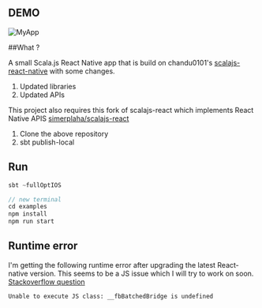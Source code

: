 ## DEMO

![MyApp](examples/images/myApp.gif)

##What ?

A small Scala.js React Native app that is build on chandu0101's [scalajs-react-native](https://github.com/chandu0101/scalajs-react-native)
with some changes.

1. Updated libraries
2. Updated APIs

This project also requires this fork of scalajs-react which implements React Native APIS [simerplaha/scalajs-react](https://github.com/simerplaha/scalajs-react)

1. Clone the above repository
2. sbt publish-local

## Run

```scala
sbt ~fullOptIOS

// new terminal
cd examples
npm install
npm run start
```

## Runtime error

I'm getting the following runtime error after upgrading the latest React-native version. This seems to be a JS
issue which I will try to work on soon. [Stackoverflow question](http://stackoverflow.com/questions/35474610/unable-to-execute-js-call-fbbatchedbridge-is-undefined)

```
Unable to execute JS class: __fbBatchedBridge is undefined
```




